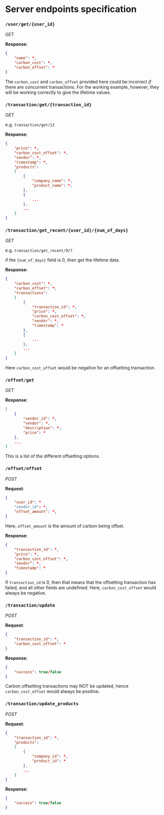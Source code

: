 # Server endpoints specification

### `/user/get/{user_id}`

*GET*

**Response**:
```json
{
	"name": *,
	"carbon_cost": *,
	"carbon_offset": *
}
```

The `carbon_cost` and `carbon_offset` provided here could be incorrect *if* there are concurrent transactions. For the working example, however, they will be working correctly to give the lifetime values.

### `/transaction/get/{transaction_id}`

*GET*

e.g. `transaction/get/12`

**Response**:
```json
{
	"price": *,
	"carbon_cost_offset": *,
	"vendor": *,
	"timestamp": *,
	"products":
	[
		{
			"company_name": *,
			"product_name": *,
		},
		{
			...
		},
		...
	]
}
```
### `/transaction/get_recent/{user_id}/{num_of_days}`

*GET*

e.g. `transaction/get_recent/9/7`

if the `{num_of_days}` field is 0, then get the lifetime data.

**Response**:
```json
{
	"carbon_cost": *,
	"carbon_offset": *,
	"transactions":
	[
		{
			"transaction_id": *,
			"price": *,
			"carbon_cost_offset": *,
			"vendor": *,
			"timestamp": *
		},
		{
			...
		},
		...
	]
}
```
Here `carbon_cost_offset` would be negative for an offsetting transaction.

### `/offset/get`

*GET*

**Response**:
```json
[
	{
		"vendor_id": *,
		"vendor": *,
		"description": *,
		"price": *
	},
	...
]
```
This is a list of the different offsetting options.

### `/offset/offset`

*POST*

**Request**:
```json
{
	"user_id": *
	"vendor_id": *,
	"offset_amount": *,
}
```
Here, `offset_amount` is the amount of carbon being offset.

**Response**:
```json
{
	"transaction_id": *,
	"price": *,
	"carbon_cost_offset": *,
	"vendor": *,
	"timestamp": *
}
```
If `transaction_id` is 0, then that means that the offsetting transaction has failed, and all other fields are undefined. Here, `carbon_cost_offset` would always be negative.

### `/transaction/update`

*POST*

**Request**:
```json
{
	"transaction_id": *,
	"carbon_cost_offset": *
}
```

**Response**:
```json
{
	"success": true/false
}
```
Carbon offsetting transactions may NOT be updated, hence `carbon_cost_offset` would always be positive.

### `/transaction/update_products`

*POST*

**Request**:
```json
{
	"transaction_id": *,
	"products":
	[
		{
			"company_id": *,
			"product_id": *
		},
		...
	]
}
```

**Response**:
```json
{
	"success": true/false
}
```

